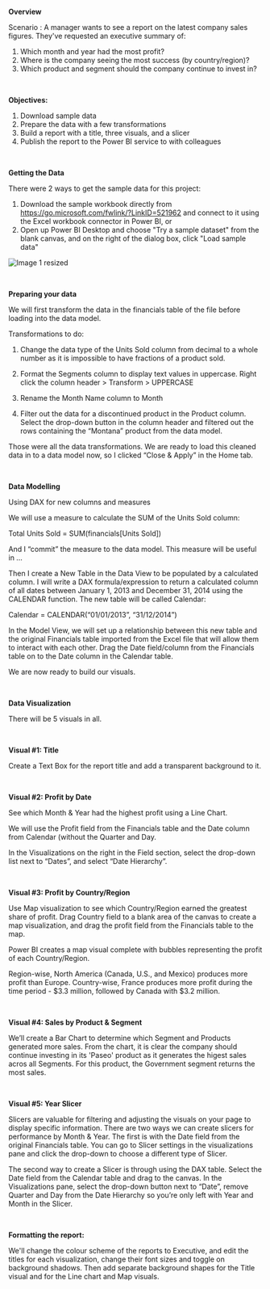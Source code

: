 **Overview**

Scenario : 
A manager wants to see a report on the latest company sales figures. They've requested an executive summary of:

1) Which month and year had the most profit?
2) Where is the company seeing the most success (by country/region)?
3) Which product and segment should the company continue to invest in?

<br/>


**Objectives:** 
<br/>
1) Download sample data <br/>
2) Prepare the data with a few transformations <br/>
3) Build a report with a title, three visuals, and a slicer <br/>
4) Publish the report to the Power BI service to with colleagues <br/>
<br/>

**Getting the Data** 
<br/>

There were 2 ways to get the sample data for this project:

1) Download the sample workbook directly from https://go.microsoft.com/fwlink/?LinkID=521962 and connect to it using the Excel workbook connector in Power BI, or
2) Open up Power BI Desktop and choose "Try a sample dataset" from the blank canvas, and on the right of the dialog box, click "Load sample data"

![Image 1 resized](https://user-images.githubusercontent.com/78444311/212312415-4778fd68-f366-4fe6-8a3f-1e1f4d216c64.png)


<br/>

**Preparing your data**
<br/>

We will first transform the data in the financials table of the file before loading into the data model. 
<br/>

Transformations to do:

1) Change the data type of the Units Sold column from decimal to a whole number as it is impossible to have fractions of a product sold.

2) Format the Segments column to display text values in uppercase. Right click the column header > Transform > UPPERCASE

3) Rename the Month Name column to Month

4) Filter out the data for a discontinued product in the Product column. Select the drop-down button in the column header and filtered out the rows containing the “Montana” product from the data model.


Those were all the data transformations. We are ready to load this cleaned data in to a data model now, so I clicked “Close & Apply” in the Home tab.

<br/>

**Data Modelling**

Using DAX for new columns and measures


We will use a measure to calculate the SUM of the Units Sold column:


Total Units Sold = SUM(financials[Units Sold])


And I “commit” the measure to the data model. This measure will be useful in …


Then I create a New Table in the Data View to be populated by a calculated column. I will write a DAX formula/expression to return a calculated column of all dates between January 1, 2013 and December 31, 2014 using the CALENDAR function. The new table will be called Calendar:

Calendar = CALENDAR(“01/01/2013”, “31/12/2014”)	

In the Model View, we will set up a relationship between this new table and the original Financials table imported from the Excel file that will allow them to interact with each other. Drag the Date field/column from the Financials table on to the Date column in the Calendar table.

We are now ready to build our visuals.

<br/>

**Data Visualization** 

There will be 5 visuals in all.

<br/>

**Visual #1: Title**

Create a Text Box for the report title and add a transparent background to it.

<br/>

**Visual #2: Profit by Date**

See which Month & Year had the highest profit using a Line Chart.

We will use the Profit field from the Financials table and the Date column from Calendar (without the Quarter and Day.

In the Visualizations on the right in the Field section, select the drop-down list next to “Dates”, and select “Date Hierarchy”.

<br/>

**Visual #3: Profit by Country/Region**

Use Map visualization to see which Country/Region earned the greatest share of profit. Drag Country field to a blank area of the canvas to create a map visualization, and drag the profit field from the Financials table to the map.

Power BI creates a map visual complete with bubbles representing the profit of each Country/Region.

Region-wise, North America (Canada, U.S., and Mexico) produces more profit than Europe. Country-wise, France produces more profit during the time period - $3.3 million, followed by Canada with $3.2 million. 

<br/>

**Visual #4: Sales by Product & Segment**

We’ll create a Bar Chart to determine which Segment and Products generated more sales. From the chart, it is clear the company should continue investing in its 'Paseo' product as it generates the higest sales acros all Segments. For this product, the Government segment returns the most sales.

<br/>

**Visual #5: Year Slicer**

Slicers are valuable for filtering and adjusting the visuals on your page to display specific information. There are two ways we can create slicers for performance by Month & Year. The first is with the Date field from the original Financials table. You can go to Slicer settings in the visualizations pane and click the drop-down to choose a different type of Slicer.

The second way to create a Slicer is through using the DAX table. Select the Date field from the Calendar table and drag to the canvas. In the Visualizations pane, select the drop-down button next to “Date”, remove Quarter and Day from the Date Hierarchy so you’re only left with Year and Month in the Slicer. 

<br/>

**Formatting the report:**

We'll change the colour scheme of the reports to Executive, and edit the titles for each visualization, change their font sizes and toggle on background shadows. Then add separate background shapes for the Title visual and for the Line chart and Map visuals. 
